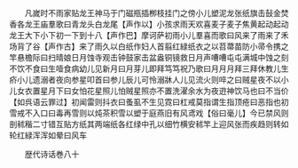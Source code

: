 <!-- { "loadSidebar": true } -->
　　凡嵗时不雨家贴龙王神马于门磁瓶插栁枝挂门之傍小儿塑泥龙张纸旗击鼔金焚香各龙王庙羣歌曰青龙头白龙尾【声作以】小孩求雨天欢喜麦子麦子焦黄起动起动龙王大下小下初一下到十八【声作巴】摩诃萨初雨小儿羣喜而歌曰风来了雨来了禾场背了谷【声作古】来了雨久以白纸作妇人首翦红緑纸衣之以苕菷苗防小帚令携之竿悬檐际曰扫晴娘日月蚀寺观击钟鼓家击盆盎铜镜救日月声嘈嘈屯屯满城中蚀之刻不饮不食曰生噎食病幼儿见新月曰月芽儿即拜笃笃祝乃歌曰月月月拜三拜休教儿生疥小儿遗溺者夜向参星叩首曰参儿辰儿可怜溺牀人儿见流火则啐之曰贼星夜不以小儿女衣置星月下曰女怕花星照儿怕贼星照亦不置洗濯余水为夜逰神饮马也曰不当价【如呉语云罪过】初闻雷则抖衣曰蚤虱不生见霓曰杠戒莫指谓生指顶疮曰恶指也初雪戒不入口曰毒再雪则以炖茶积雪以塑于庭燕旧有风鸢戏【俗曰毫儿】今已禁风则剖秫稭二寸错互贴方纸其两端纸各红绿中孔以细竹横安秫竿上迎风张而疾趋则转如轮红緑浑浑如晕曰风车














　　歴代诗话巻八十
